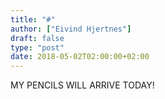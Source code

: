 ```yaml
---
title: "#"
author: ["Eivind Hjertnes"]
draft: false
type: "post"
date: 2018-05-02T02:00:00+02:00
---
```


MY PENCILS WILL ARRIVE TODAY!
